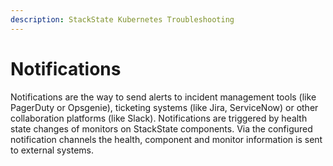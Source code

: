 ```yaml
---
description: StackState Kubernetes Troubleshooting
---
```


# Notifications

Notifications are the way to send alerts to incident management tools (like PagerDuty or Opsgenie), ticketing systems (like Jira, ServiceNow) or other collaboration platforms (like Slack). Notifications are triggered by health state changes of monitors on StackState components. Via the configured notification channels the health, component and monitor information is sent to external systems.
